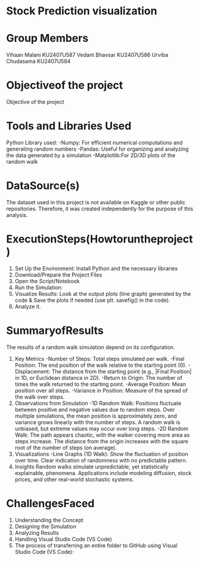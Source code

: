 # Stock Prediction visualization 
# Group Members
Vihaan Malani  KU2407U587
Vedant Bhavsar  KU2407U586
Urviba Chudasama  KU2407U584
# Objectiveof the project
Objective of the project
# Tools and Libraries Used
Python
Library used: 
-Numpy: For efficient numerical computations and generating random numbers
-Pandas: Useful for organizing and analyzing the data generated by a simulation
-Matplotlib:For 2D/3D plots of the random walk
 # DataSource(s)
 The dataset used in this project is not available on Kaggle or other public repositories. Therefore, it was created independently for the purpose of this analysis.
 # ExecutionSteps(Howtoruntheproject)
 1. Set Up the Environment: Install Python and the necessary libraries
 2. Download/Prepare the Project Files
 3. Open the Script/Notebook
 4. Run the Simulation:
 5. Visualize Results: Look at the output plots (line graph) generated by the code & Save the plots if needed (use plt. savefig() in the code).
 6.  Analyze it.
# SummaryofResults
The results of a random walk simulation depend on its configuration.
1. Key Metrics
-Number of Steps: Total steps simulated per walk.
-Final Position: The end position of the walk relative to the starting point (0).
-Displacement: The distance from the starting point (e.g., |Final Position| in 1D, or Euclidean distance in 2D).
-Return to Origin: The number of times the walk returned to the starting point.
-Average Position: Mean position over all steps.
-Variance in Position: Measure of the spread of the walk over steps.
2. Observations from Simulation
-1D Random Walk:
Positions fluctuate between positive and negative values due to random steps.
Over multiple simulations, the mean position is approximately zero, and variance grows linearly with the number of steps.
A random walk is unbiased, but extreme values may occur over long steps.
-2D Random Walk:
The path appears chaotic, with the walker covering more area as steps increase.
The distance from the origin increases with the square root of the number of steps (on average).
3. Visualizations
-Line Graphs (1D Walk):
Show the fluctuation of position over time.
Clear indication of randomness with no predictable pattern.
4. Insights
Random walks simulate unpredictable, yet statistically explainable, phenomena.
Applications include modeling diffusion, stock prices, and other real-world stochastic systems.
#  ChallengesFaced
1. Understanding the Concept
2. Designing the Simulation
3. Analyzing Results
4. Handling Visual Studio Code (VS Code)
5. The process of transferring an entire folder to GitHub using Visual Studio Code (VS Code):
